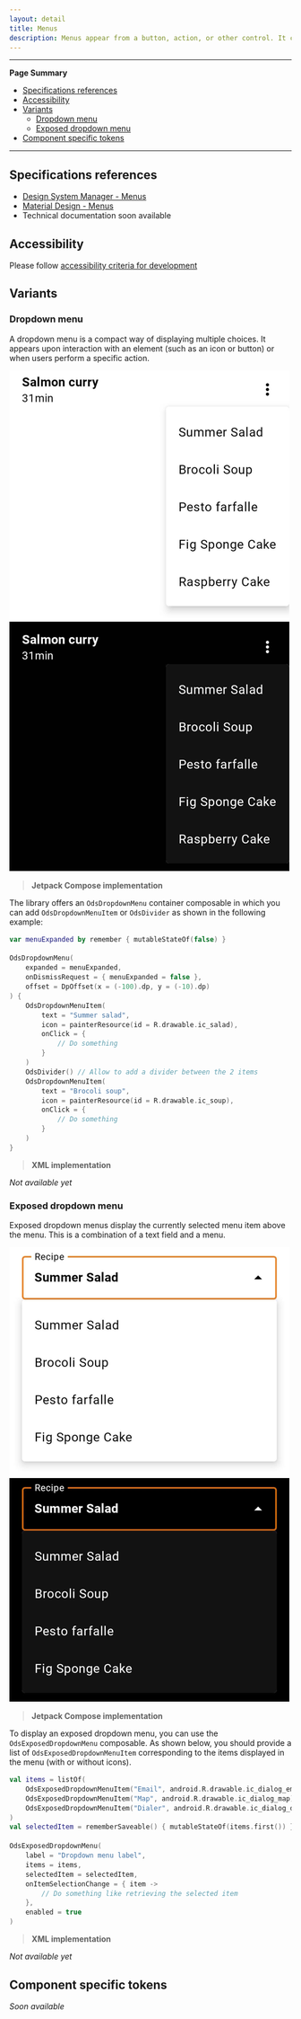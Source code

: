 ```yaml
---
layout: detail
title: Menus
description: Menus appear from a button, action, or other control. It contains at least 2 items that can affect the app, the view or elements within the view.
---
```


---

**Page Summary**

* [Specifications references](#specifications-references)
* [Accessibility](#accessibility)
* [Variants](#variants)
    * [Dropdown menu](#dropdown-menu)
    * [Exposed dropdown menu](#exposed-dropdown-menu)
* [Component specific tokens](#component-specific-tokens)

---

## Specifications references

- [Design System Manager - Menus](https://system.design.orange.com/0c1af118d/p/07a69b-menus/b/862cbb)
- [Material Design - Menus](https://m2.material.io/components/menus)
- Technical documentation soon available

## Accessibility

Please follow [accessibility criteria for development](https://a11y-guidelines.orange.com/en/mobile/android/development/)

## Variants

### Dropdown menu

A dropdown menu is a compact way of displaying multiple choices. It appears upon interaction with an element (such as an icon or button) or when users perform a specific action.

![Dropdown menu light](images/menu_dropdown_light.png) ![Dropdown menu dark](images/menu_dropdown_dark.png)

> **Jetpack Compose implementation**

The library offers an `OdsDropdownMenu` container composable in which you can add `OdsDropdownMenuItem` or `OdsDivider` as shown in the following example:

```kotlin
var menuExpanded by remember { mutableStateOf(false) }

OdsDropdownMenu(
    expanded = menuExpanded,
    onDismissRequest = { menuExpanded = false },
    offset = DpOffset(x = (-100).dp, y = (-10).dp)
) {
    OdsDropdownMenuItem(
        text = "Summer salad",
        icon = painterResource(id = R.drawable.ic_salad),
        onClick = {
            // Do something
        }
    )
    OdsDivider() // Allow to add a divider between the 2 items
    OdsDropdownMenuItem(
        text = "Brocoli soup",
        icon = painterResource(id = R.drawable.ic_soup),
        onClick = {
            // Do something
        }
    )
}
```

> **XML implementation**

*Not available yet*

### Exposed dropdown menu

Exposed dropdown menus display the currently selected menu item above the menu. This is a combination of a text field and a menu.

![Exposed dropdown menu light](images/menu_exposed_dropdown_light.png)  ![Exposed dropdown menu dark](images/menu_exposed_dropdown_dark.png)

> **Jetpack Compose implementation**

To display an exposed dropdown menu, you can use the `OdsExposedDropdownMenu` composable. As shown below, you should provide a list of `OdsExposedDropdownMenuItem` corresponding to the items displayed in the menu (with or without icons).

```kotlin
val items = listOf(
    OdsExposedDropdownMenuItem("Email", android.R.drawable.ic_dialog_email),
    OdsExposedDropdownMenuItem("Map", android.R.drawable.ic_dialog_map),
    OdsExposedDropdownMenuItem("Dialer", android.R.drawable.ic_dialog_dialer),
)
val selectedItem = rememberSaveable() { mutableStateOf(items.first()) }

OdsExposedDropdownMenu(
    label = "Dropdown menu label",
    items = items,
    selectedItem = selectedItem,
    onItemSelectionChange = { item ->
        // Do something like retrieving the selected item
    },
    enabled = true
)
```

> **XML implementation**

*Not available yet*

## Component specific tokens

_Soon available_

